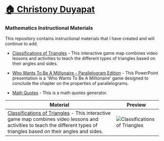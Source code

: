 # [🏠 Christony Duyapat](https://duyapat-christony.github.io) 

### Mathematics Instructional Materials
This repository contains instructional materials that I have created and will continue to add.

* [Classifications of Triangles](https://duyapat-christony.github.io/teaching_math/classifications_of_triangles.html) - This interactive game map combines video lessons and activities to teach the different types of triangles based on their angles and sides.

* [Who Wants To Be A Millionaire - Parallelogram Edition](https://duyapat-christony.github.io/teaching_math/wwtbm_parallelogram_edition.html) - This PowerPoint presentation is a 'Who Wants To Be A Millionaire' game designed to conclude the chapter on the properties of parallelograms.

* [Math Quotes](https://duyapat-christony.github.io/teaching_math/math_quotes.html) - This is a math quotes generator.

| Material  | Preview  |
|-----------|----------|
| [Classifications of Triangles](https://duyapat-christony.github.io/teaching_math/classifications_of_triangles.html) - This interactive game map combines video lessons and activities to teach the different types of triangles based on their angles and sides.  | ![Classifications of Triangles](img/example.png)  |

